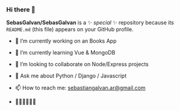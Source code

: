 ### Hi there 👋
**SebasGalvan/SebasGalvan** is a ✨ _special_ ✨ repository because its `README.md` (this file) appears on your GitHub profile.

- 🔭 I’m currently working on an Books App 
- 🌱 I’m currently learning Vue & MongoDB
- 👯 I’m looking to collaborate on Node/Express projects

- 💬 Ask me about Python / Django / Javascript
- 📫 How to reach me: sebastiangalvan.ar@gmail.com

- 🌲🌲🌳🌳🌴🌴

